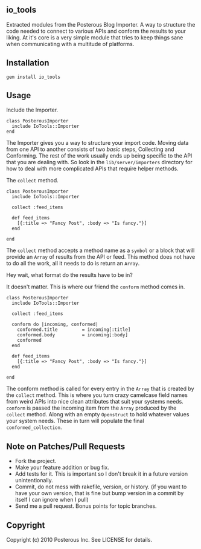 ## io_tools ##

Extracted modules from the Posterous Blog Importer. A way to structure the code needed to connect to various APIs and conform the results to your liking. At it's core is a very simple module that tries to keep things sane when communicating with a multitude of platforms.

## Installation ##

    gem install io_tools

## Usage ##

  Include the Importer.
  
    class PosterousImporter
      include IoTools::Importer      
    end
    
  The Importer gives you a way to structure your import code. Moving data from one API to another consists of two *basic* steps, Collecting and Conforming. The rest of the work usually ends up being specific to the API that you are dealing with. So look in the `lib/server/importers` directory for how to deal with more complicated APIs that require helper methods.
  
  The `collect` method.
  
    class PosterousImporter
      include IoTools::Importer
      
      collect :feed_items
      
      def feed_items
        [{:title => "Fancy Post", :body => "Is fancy."}]
      end
      
    end
    
  The `collect` method accepts a method name as a `symbol` or a block that will provide an `Array` of results from the API or feed. This method does not have to do all the work, all it needs to do is return an `Array`.
  
  Hey wait, what format do the results have to be in?
  
  It doesn't matter. This is where our friend the `conform` method comes in.
  
    class PosterousImporter
      include IoTools::Importer
      
      collect :feed_items
      
      conform do |incoming, conformed|
        conformed.title         = incoming[:title]
        conformed.body          = incoming[:body]
        conformed
      end
      
      def feed_items
        [{:title => "Fancy Post", :body => "Is fancy."}]
      end
      
    end
    
  The conform method is called for every entry in the `Array` that is created by the `collect` method. This is where you turn crazy camelcase field names from weird APIs into nice clean attributes that suit your systems needs. `conform` is passed the incoming item from the `Array` produced by the `collect` method. Along with an empty `Openstruct` to hold whatever values your system needs. These in turn will populate the final `conformed_collection`.
  

## Note on Patches/Pull Requests
 
* Fork the project.
* Make your feature addition or bug fix.
* Add tests for it. This is important so I don't break it in a
  future version unintentionally.
* Commit, do not mess with rakefile, version, or history.
  (if you want to have your own version, that is fine but bump version in a commit by itself I can ignore when I pull)
* Send me a pull request. Bonus points for topic branches.

## Copyright

Copyright (c) 2010 Posterous Inc. See LICENSE for details.
